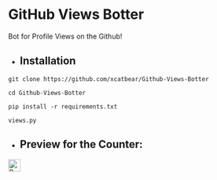 # GitHub Views Botter
Bot for Profile Views on the Github!

* ## Installation
```
git clone https://github.com/xcatbear/Github-Views-Botter
```
```
cd Github-Views-Botter
```
```
pip install -r requirements.txt
```
```
views.py
```

* ## Preview for the Counter:
<img height="25" src="https://api.visitorbadge.io/api/VisitorHit?user=xcatbear&countColorcountColor&countColor=%23006EFF" alt="Profile Views"/>
